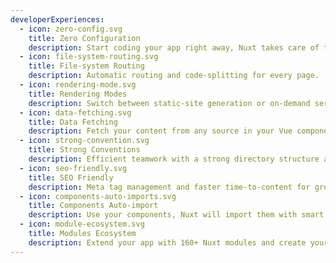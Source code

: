 ```yaml
---
developerExperiences:
  - icon: zero-config.svg
    title: Zero Configuration
    description: Start coding your app right away, Nuxt takes care of the rest.
  - icon: file-system-routing.svg
    title: File-system Routing
    description: Automatic routing and code-splitting for every page.
  - icon: rendering-mode.svg
    title: Rendering Modes
    description: Switch between static-site generation or on-demand server rendering.
  - icon: data-fetching.svg
    title: Data Fetching
    description: Fetch your content from any source in your Vue components, SSR ready.
  - icon: strong-convention.svg
    title: Strong Conventions
    description: Efficient teamwork with a strong directory structure and conventions.
  - icon: seo-friendly.svg
    title: SEO Friendly
    description: Meta tag management and faster time-to-content for great indexing.
  - icon: components-auto-imports.svg
    title: Components Auto-import
    description: Use your components, Nuxt will import them with smart code-splitting.
  - icon: module-ecosystem.svg
    title: Modules Ecosystem
    description: Extend your app with 160+ Nuxt modules and create your own.
---
```

